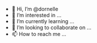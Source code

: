 - 👋 Hi, I’m @dornelle
- 👀 I’m interested in ...
- 🌱 I’m currently learning ...
- 💞️ I’m looking to collaborate on ...
- 📫 How to reach me ...

<!---
dornelle/dornelle is a ✨ special ✨ repository because its `README.md` (this file) appears on your GitHub profile.
You can click the Preview link to take a look at your changes.
--->
